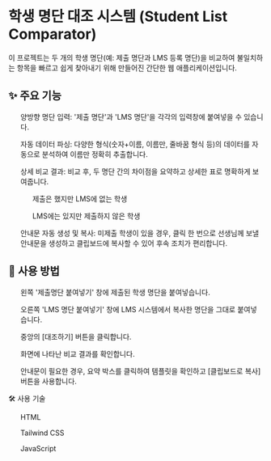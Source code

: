 # 학생 명단 대조 시스템 (Student List Comparator)
이 프로젝트는 두 개의 학생 명단(예: 제출 명단과 LMS 등록 명단)을 비교하여 불일치하는 항목을 빠르고 쉽게 찾아내기 위해 만들어진 간단한 웹 애플리케이션입니다.

## ✨ 주요 기능
<ul>양방향 명단 입력: '제출 명단'과 'LMS 명단'을 각각의 입력창에 붙여넣을 수 있습니다.</ul>

<ul>자동 데이터 파싱: 다양한 형식(숫자+이름, 이름만, 줄바꿈 형식 등)의 데이터를 자동으로 분석하여 이름만 정확히 추출합니다.</ul>

<ul>상세 비교 결과: 비교 후, 두 명단 간의 차이점을 요약하고 상세한 표로 명확하게 보여줍니다.</ul>

<ul><ul>제출은 했지만 LMS에 없는 학생</ul></ul>

<ul><ul>LMS에는 있지만 제출하지 않은 학생</ul></ul>

<ul>안내문 자동 생성 및 복사: 미제출 학생이 있을 경우, 클릭 한 번으로 선생님께 보낼 안내문을 생성하고 클립보드에 복사할 수 있어 후속 조치가 편리합니다.</ul>

## 🚀 사용 방법

<ol>왼쪽 '제출명단 붙여넣기' 창에 제출된 학생 명단을 붙여넣습니다.</ol>

<ol>오른쪽 'LMS 명단 붙여넣기' 창에 LMS 시스템에서 복사한 명단을 그대로 붙여넣습니다.</ol>

<ol>중앙의 [대조하기] 버튼을 클릭합니다.</ol>

<ol>화면에 나타난 비교 결과를 확인합니다.</ol>

<ol>안내문이 필요한 경우, 요약 박스를 클릭하여 템플릿을 확인하고 [클립보드로 복사] 버튼을 사용합니다.</ol>

🛠️ 사용 기술
<ul>HTML</ul>

<ul>Tailwind CSS</ul>

<ul>JavaScript</ul>
